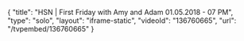{
    "title": "HSN | First Friday with Amy and Adam 01.05.2018 - 07 PM",
    "type": "solo",
    "layout": "iframe-static",
    "videoId": "136760665",
    "url": "\/tvpembed\/136760665"
}